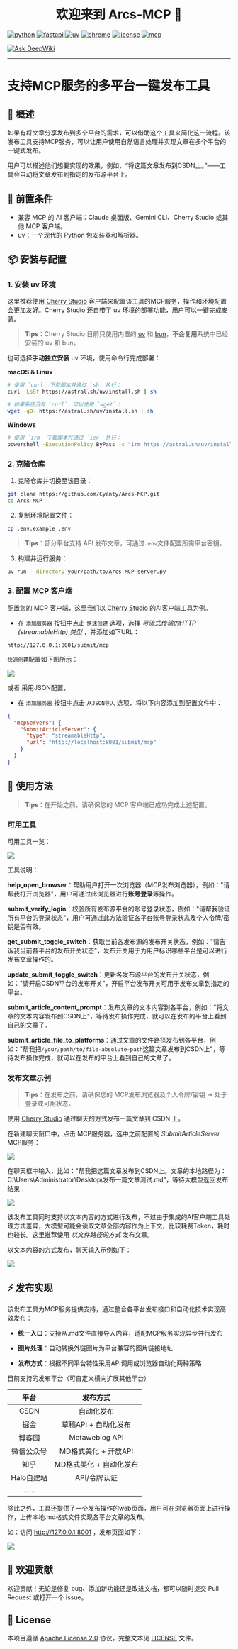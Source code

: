 <h1 align="center">欢迎来到 Arcs-MCP 👋</h1>

[![python](https://img.shields.io/badge/Python-3.12-3776AB?logo=python&labelColor=61DAFB&style=for-the-badge)](https://github.com/Cyanty/Arcs-MCP)
[![fastapi](https://img.shields.io/badge/FastAPI-0.115.11-009688?logo=fastapi&labelColor=61DAFB&style=for-the-badge)](https://github.com/Cyanty/Arcs-MCP)
[![uv](https://img.shields.io/badge/uv-0.7.19-DE5FE9?logo=UV&labelColor=61DAFB&style=for-the-badge)](https://github.com/Cyanty/Arcs-MCP)
[![chrome](https://img.shields.io/badge/chrome-4285F4?logo=googlechrome&labelColor=61DAFB&style=for-the-badge)](https://github.com/Cyanty/Arcs-MCP)
[![license](https://img.shields.io/badge/License-Apache%202.0-blue?labelColor=61DAFB&style=for-the-badge)](https://github.com/Cyanty/Arcs-MCP)
[![mcp](https://img.shields.io/badge/MCP-412991?logo=modelcontextprotocol&labelColor=61DAFB&style=for-the-badge)](https://github.com/Cyanty/Arcs-MCP)

[![Ask DeepWiki](https://deepwiki.com/badge.svg)](https://deepwiki.com/Cyanty/Arcs-MCP)

---

# 支持MCP服务的多平台一键发布工具

## 📖 概述

如果有将文章分享发布到多个平台的需求，可以借助这个工具来简化这一流程。该发布工具支持MCP服务，可以让用户使用自然语言处理并实现文章在多个平台的一键式发布。

用户可以描述他们想要实现的效果，例如，“将这篇文章发布到CSDN上。”——工具会自动将文章发布到指定的发布源平台上。

## 🔑 前置条件

- 兼容 MCP 的 AI 客户端：Claude 桌面版、Gemini CLI、Cherry Studio 或其他 MCP 客户端。
- uv：一个现代的 Python 包安装器和解析器。

## 📦 安装与配置

### 1. 安装 uv 环境

这里推荐使用 [Cherry Studio](https://docs.cherry-ai.com/advanced-basic/mcp) 客户端来配置该工具的MCP服务，操作和环境配置会更加友好。Cherry Studio 还自带了 uv 环境的部署功能，用户可以一键完成安装。

> **Tips**：Cherry Studio 目前只使用内置的 [uv](https://github.com/astral-sh/uv) 和 [bun](https://github.com/oven-sh/bun)，**不会复用**系统中已经安装的 uv 和 bun。

也可选择**手动独立安装** uv 环境，使用命令行完成部署：

**macOS & Linux**

```sh
# 使用 `curl` 下载脚本并通过 `sh` 执行：
curl -LsSf https://astral.sh/uv/install.sh | sh

# 如果系统没有 `curl`，可以使用 `wget`：
wget -qO- https://astral.sh/uv/install.sh | sh
```

**Windows**

```sh
# 使用 `irm` 下载脚本并通过 `iex` 执行：
powershell -ExecutionPolicy ByPass -c "irm https://astral.sh/uv/install.ps1 | iex"
```

### 2. 克隆仓库

1. 克隆仓库并切换至该目录：

```sh
git clone https://github.com/Cyanty/Arcs-MCP.git
cd Arcs-MCP
```

2. 复制环境配置文件：

```sh
cp .env.example .env
```

> **Tips**：部分平台支持 API 发布文章，可通过`.env`文件配置所需平台密钥。

3. 构建并运行服务：

```sh
uv run --directory your/path/to/Arcs-MCP server.py
```

### 3. 配置 MCP 客户端

配置您的 MCP 客户端，这里我们以 [Cherry Studio](https://docs.cherry-ai.com/advanced-basic/mcp) 的AI客户端工具为例。

- 在 `添加服务器` 按钮中点击 `快速创建` 选项，选择 *可流式传输的HTTP (streamableHttp) 类型* ，并添加如下URL：

```http
http://127.0.0.1:8001/submit/mcp
```

`快速创建`配置如下图所示：

![](https://raw.githubusercontent.com/Cyanty/images/main/collect/Snipaste_2025-07-15_10-56-27.png)

或者 采用JSON配置，

- 在 `添加服务器` 按钮中点击 `从JSON导入` 选项，将以下内容添加到配置文件中：

```json
{
  "mcpServers": {
    "SubmitArticleServer": {
      "type": "streamableHttp",
      "url": "http://localhost:8001/submit/mcp"
    }
  }
}
```

## 🚀 使用方法

> **Tips**：在开始之前，请确保您的 MCP 客户端已成功完成上述配置。

### 可用工具

可用工具一览：

![](https://raw.githubusercontent.com/Cyanty/images/main/collect/Snipaste_2025-07-15_11-20-14.png)

工具说明：

**help_open_browser**：帮助用户打开一次浏览器（MCP发布浏览器），例如："请帮我打开浏览器"，用户可通过此浏览器进行**账号登录**等操作。

**submit_verify_login**：校验所有发布源平台的账号登录状态，例如："请帮我验证所有平台的登录状态"，用户可通过此方法验证各平台账号登录状态及个人令牌/密钥是否有效。

**get_submit_toggle_switch**：获取当前各发布源的发布开关状态，例如："请告诉我当前各平台的发布开关状态"，发布开关用于为用户标识哪些平台是可以进行发布文章操作的。

**update_submit_toggle_switch**：更新各发布源平台的发布开关状态，例如："请开启CSDN平台的发布开关"，开启平台发布开关可用于发布文章到指定的平台。

**submit_article_content_prompt**：发布文章的文本内容到各平台，例如："将文章的文本内容发布到CSDN上"，等待发布操作完成，就可以在发布的平台上看到自己的文章了。

**submit_article_file_to_platforms**：通过文章的文件路径发布到各平台，例如："帮我把`/your/path/to/file-absolute-path`这篇文章发布到CSDN上"，等待发布操作完成，就可以在发布的平台上看到自己的文章了。

### 发布文章示例

> **Tips**：在发布之前，请确保您的 MCP发布浏览器及个人令牌/密钥 -> 处于登录或可用状态。

使用 [Cherry Studio](https://docs.cherry-ai.com/advanced-basic/mcp) 通过聊天的方式发布一篇文章到 CSDN 上。

在新建聊天窗口中，点击 MCP服务器，选中之前配置的 *SubmitArticleServer* MCP服务：

![](https://raw.githubusercontent.com/Cyanty/images/main/collect/Snipaste_2025-07-15_11-25-09.png)

在聊天框中输入，比如："帮我把这篇文章发布到CSDN上。文章的本地路径为：C:\\Users\\Administrator\\Desktop\\发布一篇文章测试.md"，等待大模型返回发布结果：

![](https://raw.githubusercontent.com/Cyanty/images/main/collect/submit_gif_01.gif)

该发布工具同时支持以文本内容的方式进行发布，不过由于集成的AI客户端工具处理方式差异，大模型可能会读取文章全部内容作为上下文，比较耗费Token，耗时也较长。这里推荐使用 *以文件路径的方式* 发布文章。

以文本内容的方式发布，聊天输入示例如下：

![](https://raw.githubusercontent.com/Cyanty/images/main/collect/Snipaste_2025-07-15_11-46-32.png)

## ⚡ 发布实现

该发布工具为MCP服务提供支持，通过整合各平台发布接口和自动化技术实现高效发布：

- **统一入口**：支持从.md文件直接导入内容，适配MCP服务实现异步并行发布

- **图片处理**：自动转换外链图片为平台兼容的图片链接地址

- **发布方式**：根据不同平台特性采用API调用或浏览器自动化两种策略

目前支持的发布平台（可自定义横向扩展其他平台）

|    平台    |        发布方式         |
| :--------: | :---------------------: |
|    CSDN    |       自动化发布        |
|    掘金    |  草稿API + 自动化发布   |
|   博客园   |     Metaweblog API      |
| 微信公众号 |  MD格式美化 + 开放API   |
|    知乎    | MD格式美化 + 自动化发布 |
| Halo自建站 |      API/令牌认证       |
|   ......   |                         |

除此之外，工具还提供了一个发布操作的web页面，用户可在浏览器页面上进行操作，上传本地.md格式文件实现各平台文章的发布。

如：访问 http://127.0.0.1:8001 ，发布页面如下：

![](https://raw.githubusercontent.com/Cyanty/images/main/collect/Snipaste_2025-07-15_14-22-09.png)

## 🤝 欢迎贡献

欢迎贡献！无论是修复 bug、添加新功能还是改进文档，都可以随时提交 Pull Request 或打开一个 issue。

## 📝 License

本项目遵循 [Apache License 2.0](https://opensource.org/licenses/Apache-2.0) 协议，完整文本见 [LICENSE](LICENSE) 文件。

